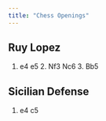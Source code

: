 ```yaml
---
title: "Chess Openings"
---
```


## Ruy Lopez
1. e4 e5 2. Nf3 Nc6 3. Bb5

## Sicilian Defense
1. e4 c5 